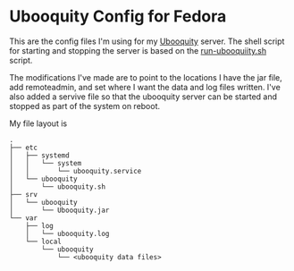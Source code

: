 # Ubooquity Config for Fedora

This are the config files I'm using for my [Ubooquity](https://vaemendis.net/ubooquity/) server. The shell script for starting and stopping the server is based on the [run-ubooquiity.sh](http://vaemendis.net/ubooquity/downloads/scripts/) script.

The modifications I've made are to point to the locations I have the jar file, add remoteadmin, and set where I want the data and log files written.  I've also added a servive file so that the ubooquity server can be started and stopped as part of the system on reboot.

My file layout is
```
.
├── etc
│   ├── systemd
│   │   └── system
│   │       └── ubooquity.service
│   └── ubooquity
│       └── ubooquity.sh
├── srv
│   └── ubooquity
│       └── Ubooquity.jar
└── var
    ├── log
    │   └── ubooquity.log
    └── local
        └── ubooquity
            └── <ubooquity data files>
```